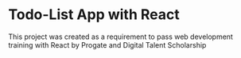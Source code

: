 # Todo-List App with React

This project was created as a requirement to pass web development training with React by Progate and Digital Talent Scholarship